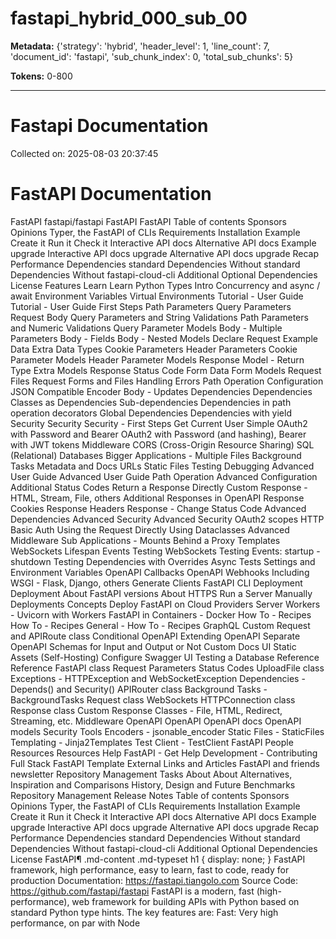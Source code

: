 # fastapi_hybrid_000_sub_00

**Metadata:** {'strategy': 'hybrid', 'header_level': 1, 'line_count': 7, 'document_id': 'fastapi', 'sub_chunk_index': 0, 'total_sub_chunks': 5}

**Tokens:** 0-800

---

# Fastapi Documentation

Collected on: 2025-08-03 20:37:45

# FastAPI Documentation

FastAPI fastapi/fastapi FastAPI FastAPI Table of contents Sponsors Opinions Typer, the FastAPI of CLIs Requirements Installation Example Create it Run it Check it Interactive API docs Alternative API docs Example upgrade Interactive API docs upgrade Alternative API docs upgrade Recap Performance Dependencies standard Dependencies Without standard Dependencies Without fastapi-cloud-cli Additional Optional Dependencies License Features Learn Learn Python Types Intro Concurrency and async / await Environment Variables Virtual Environments Tutorial - User Guide Tutorial - User Guide First Steps Path Parameters Query Parameters Request Body Query Parameters and String Validations Path Parameters and Numeric Validations Query Parameter Models Body - Multiple Parameters Body - Fields Body - Nested Models Declare Request Example Data Extra Data Types Cookie Parameters Header Parameters Cookie Parameter Models Header Parameter Models Response Model - Return Type Extra Models Response Status Code Form Data Form Models Request Files Request Forms and Files Handling Errors Path Operation Configuration JSON Compatible Encoder Body - Updates Dependencies Dependencies Classes as Dependencies Sub-dependencies Dependencies in path operation decorators Global Dependencies Dependencies with yield Security Security Security - First Steps Get Current User Simple OAuth2 with Password and Bearer OAuth2 with Password (and hashing), Bearer with JWT tokens Middleware CORS (Cross-Origin Resource Sharing) SQL (Relational) Databases Bigger Applications - Multiple Files Background Tasks Metadata and Docs URLs Static Files Testing Debugging Advanced User Guide Advanced User Guide Path Operation Advanced Configuration Additional Status Codes Return a Response Directly Custom Response - HTML, Stream, File, others Additional Responses in OpenAPI Response Cookies Response Headers Response - Change Status Code Advanced Dependencies Advanced Security Advanced Security OAuth2 scopes HTTP Basic Auth Using the Request Directly Using Dataclasses Advanced Middleware Sub Applications - Mounts Behind a Proxy Templates WebSockets Lifespan Events Testing WebSockets Testing Events: startup - shutdown Testing Dependencies with Overrides Async Tests Settings and Environment Variables OpenAPI Callbacks OpenAPI Webhooks Including WSGI - Flask, Django, others Generate Clients FastAPI CLI Deployment Deployment About FastAPI versions About HTTPS Run a Server Manually Deployments Concepts Deploy FastAPI on Cloud Providers Server Workers - Uvicorn with Workers FastAPI in Containers - Docker How To - Recipes How To - Recipes General - How To - Recipes GraphQL Custom Request and APIRoute class Conditional OpenAPI Extending OpenAPI Separate OpenAPI Schemas for Input and Output or Not Custom Docs UI Static Assets (Self-Hosting) Configure Swagger UI Testing a Database Reference Reference FastAPI class Request Parameters Status Codes UploadFile class Exceptions - HTTPException and WebSocketException Dependencies - Depends() and Security() APIRouter class Background Tasks - BackgroundTasks Request class WebSockets HTTPConnection class Response class Custom Response Classes - File, HTML, Redirect, Streaming, etc. Middleware OpenAPI OpenAPI OpenAPI docs OpenAPI models Security Tools Encoders - jsonable_encoder Static Files - StaticFiles Templating - Jinja2Templates Test Client - TestClient FastAPI People Resources Resources Help FastAPI - Get Help Development - Contributing Full Stack FastAPI Template External Links and Articles FastAPI and friends newsletter Repository Management Tasks About About Alternatives, Inspiration and Comparisons History, Design and Future Benchmarks Repository Management Release Notes Table of contents Sponsors Opinions Typer, the FastAPI of CLIs Requirements Installation Example Create it Run it Check it Interactive API docs Alternative API docs Example upgrade Interactive API docs upgrade Alternative API docs upgrade Recap Performance Dependencies standard Dependencies Without standard Dependencies Without fastapi-cloud-cli Additional Optional Dependencies License FastAPI&para; .md-content .md-typeset h1 { display: none; } FastAPI framework, high performance, easy to learn, fast to code, ready for production Documentation: https://fastapi.tiangolo.com Source Code: https://github.com/fastapi/fastapi FastAPI is a modern, fast (high-performance), web framework for building APIs with Python based on standard Python type hints. The key features are: Fast: Very high performance, on par with Node
